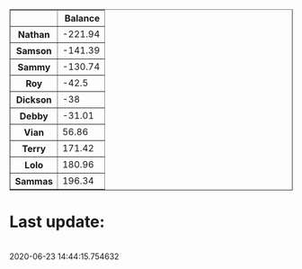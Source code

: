 <table border="1" class="dataframe">
  <thead>
    <tr style="text-align: right;">
      <th></th>
      <th>Balance</th>
    </tr>
  </thead>
  <tbody>
    <tr>
      <th>Nathan</th>
      <td>-221.94</td>
    </tr>
    <tr>
      <th>Samson</th>
      <td>-141.39</td>
    </tr>
    <tr>
      <th>Sammy</th>
      <td>-130.74</td>
    </tr>
    <tr>
      <th>Roy</th>
      <td>-42.5</td>
    </tr>
    <tr>
      <th>Dickson</th>
      <td>-38</td>
    </tr>
    <tr>
      <th>Debby</th>
      <td>-31.01</td>
    </tr>
    <tr>
      <th>Vian</th>
      <td>56.86</td>
    </tr>
    <tr>
      <th>Terry</th>
      <td>171.42</td>
    </tr>
    <tr>
      <th>Lolo</th>
      <td>180.96</td>
    </tr>
    <tr>
      <th>Sammas</th>
      <td>196.34</td>
    </tr>
  </tbody>
</table><H1>Last update:</h1><br>2020-06-23 14:44:15.754632